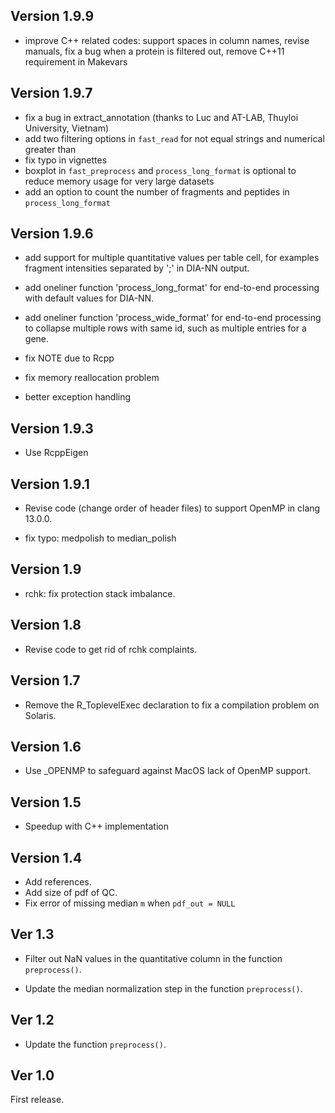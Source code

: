 ## Version 1.9.9

- improve C++ related codes: support spaces in column names, revise manuals, fix a bug when a protein is filtered out, remove C++11 requirement in Makevars

## Version 1.9.7

- fix a bug in extract_annotation (thanks to Luc and AT-LAB, Thuyloi University, Vietnam)
- add two filtering options in `fast_read` for not equal strings and numerical greater than
- fix typo in vignettes
- boxplot in `fast_preprocess` and `process_long_format` is optional to reduce memory usage for very large datasets
- add an option to count the number of fragments and peptides in `process_long_format`

## Version 1.9.6

- add support for multiple quantitative values per table cell, for examples fragment intensities separated by ';' in DIA-NN output.

- add oneliner function 'process_long_format' for end-to-end processing with default values for DIA-NN.

- add oneliner function 'process_wide_format' for end-to-end processing to collapse multiple rows with same id, such as multiple entries for a gene.

- fix NOTE due to Rcpp

- fix memory reallocation problem

- better exception handling

## Version 1.9.3

- Use RcppEigen

## Version 1.9.1

- Revise code (change order of header files) to support OpenMP in clang 13.0.0.

- fix typo: medpolish to median_polish

## Version 1.9

- rchk: fix protection stack imbalance.

## Version 1.8

- Revise code to get rid of rchk complaints.

## Version 1.7

- Remove the R_ToplevelExec declaration to fix a compilation problem on Solaris.

## Version 1.6

- Use _OPENMP to safeguard against MacOS lack of OpenMP support.

## Version 1.5

- Speedup with C++ implementation

## Version 1.4

- Add references.
- Add size of pdf of QC.
- Fix error of missing median `m` when `pdf_out = NULL`

## Ver 1.3

- Filter out NaN values in the quantitative column in the function `preprocess()`.

- Update the median normalization step in the function `preprocess()`.

## Ver 1.2

- Update the function `preprocess()`.

## Ver 1.0

First release.
